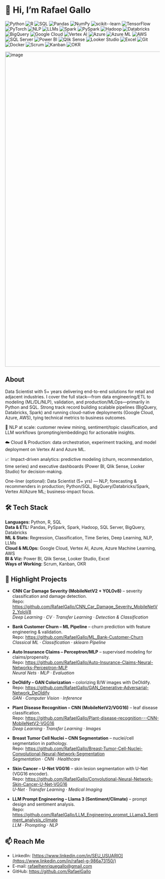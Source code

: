 # 👋 Hi, I’m Rafael Gallo

![Python](https://img.shields.io/badge/-Python-3776AB?style=for-the-badge&logo=python&logoColor=white)
![R](https://img.shields.io/badge/-R-276DC3?style=for-the-badge&logo=r&logoColor=white)
![SQL](https://img.shields.io/badge/-SQL-336791?style=for-the-badge&logo=postgresql&logoColor=white)
![Pandas](https://img.shields.io/badge/-Pandas-150458?style=for-the-badge&logo=pandas&logoColor=white)
![NumPy](https://img.shields.io/badge/-NumPy-013243?style=for-the-badge&logo=numpy&logoColor=white)
![scikit--learn](https://img.shields.io/badge/-scikit--learn-F7931E?style=for-the-badge&logo=scikitlearn&logoColor=white)
![TensorFlow](https://img.shields.io/badge/-TensorFlow-FF6F00?style=for-the-badge&logo=tensorflow&logoColor=white)
![PyTorch](https://img.shields.io/badge/-PyTorch-EE4C2C?style=for-the-badge&logo=pytorch&logoColor=white)
![NLP](https://img.shields.io/badge/-NLP-8A2BE2?style=for-the-badge)
![LLMs](https://img.shields.io/badge/-LLMs-6A5ACD?style=for-the-badge)
![Spark](https://img.shields.io/badge/-Apache%20Spark-E25A1C?style=for-the-badge&logo=apachespark&logoColor=white)
![PySpark](https://img.shields.io/badge/-PySpark-E25A1C?style=for-the-badge&logo=apachespark&logoColor=white)
![Hadoop](https://img.shields.io/badge/-Hadoop-FF9900?style=for-the-badge&logo=apachehadoop&logoColor=white)
![Databricks](https://img.shields.io/badge/-Databricks-FF3621?style=for-the-badge&logo=databricks&logoColor=white)
![BigQuery](https://img.shields.io/badge/-BigQuery-4285F4?style=for-the-badge&logo=googlebigquery&logoColor=white)
![Google Cloud](https://img.shields.io/badge/-Google%20Cloud-4285F4?style=for-the-badge&logo=googlecloud&logoColor=white)
![Vertex AI](https://img.shields.io/badge/-Vertex%20AI-4285F4?style=for-the-badge&logo=googlecloud&logoColor=white)
![Azure](https://img.shields.io/badge/-Azure-0078D4?style=for-the-badge&logo=microsoftazure&logoColor=white)
![Azure ML](https://img.shields.io/badge/-Azure%20ML-0078D4?style=for-the-badge&logo=microsoftazure&logoColor=white)
![AWS](https://img.shields.io/badge/-AWS-232F3E?style=for-the-badge&logo=amazonaws&logoColor=white)
![SQL Server](https://img.shields.io/badge/-SQL%20Server-CC2927?style=for-the-badge&logo=microsoftsqlserver&logoColor=white)
![Power BI](https://img.shields.io/badge/-Power%20BI-F2C811?style=for-the-badge&logo=powerbi&logoColor=black)
![Qlik Sense](https://img.shields.io/badge/-Qlik%20Sense-1CA64F?style=for-the-badge&logo=qlik&logoColor=white)
![Looker Studio](https://img.shields.io/badge/-Looker%20Studio-1A73E8?style=for-the-badge&logo=looker&logoColor=white)
![Excel](https://img.shields.io/badge/-Excel-217346?style=for-the-badge&logo=microsoftexcel&logoColor=white)
![Git](https://img.shields.io/badge/-Git-F05032?style=for-the-badge&logo=git&logoColor=white)
![Docker](https://img.shields.io/badge/-Docker-2496ED?style=for-the-badge&logo=docker&logoColor=white)
![Scrum](https://img.shields.io/badge/-Scrum-0FA958?style=for-the-badge&logo=scrumalliance&logoColor=white)
![Kanban](https://img.shields.io/badge/-Kanban-00A4EF?style=for-the-badge)
![OKR](https://img.shields.io/badge/-OKR-8B5CF6?style=for-the-badge)

<img width="1536" height="1024" alt="image" src="https://github.com/user-attachments/assets/117a8922-9a2a-454b-aa8a-d8aae29f0df1" />

## About

Data Scientist with 5+ years delivering end-to-end solutions for retail and adjacent industries. I cover the full stack—from data engineering/ETL to modeling (ML/DL/NLP), validation, and production/MLOps—primarily in Python and SQL. Strong track record building scalable pipelines (BigQuery, Databricks, Spark) and running cloud-native deployments (Google Cloud, Azure, AWS), tying technical metrics to business outcomes.

🔎 NLP at scale: customer review mining, sentiment/topic classification, and LLM workflows (prompting/embeddings) for actionable insights.

☁️ Cloud & Production: data orchestration, experiment tracking, and model deployment on Vertex AI and Azure ML.

📈 Impact-driven analytics: predictive modeling (churn, recommendation, time series) and executive dashboards (Power BI, Qlik Sense, Looker Studio) for decision-making.

One-liner (optional): Data Scientist (5+ yrs) — NLP, forecasting & recommenders in production; Python/SQL, BigQuery/Databricks/Spark, Vertex AI/Azure ML; business-impact focus.

## 🛠️ Tech Stack

**Languages:** Python, R, SQL  
**Data & ETL:** Pandas, PySpark, Spark, Hadoop, SQL Server, BigQuery, Databricks  
**ML & Stats:** Regression, Classification, Time Series, Deep Learning, NLP, LLMs  
**Cloud & MLOps:** Google Cloud, Vertex AI, Azure, Azure Machine Learning, AWS  
**BI & Viz:** Power BI, Qlik Sense, Looker Studio, Excel  
**Ways of Working:** Scrum, Kanban, OKR

## 🚀 Highlight Projects

- **CNN Car Damage Severity (MobileNetV2 + YOLOv8)** – severity classification and damage detection.  
  Repo: https://github.com/RafaelGallo/CNN_Car_Damage_Severity_MobileNetV2_YoloV8  
  _Deep Learning · CV · Transfer Learning · Detection & Classification_

- **Bank Customer Churn – ML Pipeline** – churn prediction with feature engineering & validation.  
  Repo: https://github.com/RafaelGallo/ML_Bank-Customer-Churn  
  _Classical ML · Classification · sklearn Pipeline_

- **Auto Insurance Claims – Perceptron/MLP** – supervised modeling for claims/propensity.  
  Repo: https://github.com/RafaelGallo/Auto-Insurance-Claims-Neural-Networks-Perceptron-MLP  
  _Neural Nets · MLP · Evaluation_

- **DeOldify – GAN Colorization** – colorizing B/W images with DeOldify.  
  Repo: https://github.com/RafaelGallo/GAN_Generative-Adversarial-Network_DeOldify  
  _GAN · Computer Vision · Inference_

- **Plant Disease Recognition – CNN (MobileNetV2/VGG16)** – leaf disease classification.  
  Repo: https://github.com/RafaelGallo/Plant-disease-recognition---CNN-MobileNetV2-VGG16  
  _Deep Learning · Transfer Learning · Images_

- **Breast Tumor Cell Nuclei – CNN Segmentation** – nuclei/cell segmentation in pathology.  
  Repo: https://github.com/RafaelGallo/Breast-Tumor-Cell-Nuclei-Convolutional-Neural-Network-Segmentation  
  _Segmentation · CNN · Healthcare_

- **Skin Cancer – U-Net VGG16** – skin lesion segmentation with U-Net (VGG16 encoder).  
  Repo: https://github.com/RafaelGallo/Convolutional-Neural-Network-Skin-Cancer-U-Net-VGG16  
  _U-Net · Transfer Learning · Medical Imaging_

- **LLM Prompt Engineering – Llama 3 (Sentiment/Climate)** – prompt design and sentiment analysis.  
  Repo: https://github.com/RafaelGallo/LLM_Engineering_prompt_LLama3_Sentiment_analysis_climate  
  _LLM · Prompting · NLP_

## 📫 Reach Me

- LinkedIn: [https://www.linkedin.com/in/SEU_USUARIO](https://www.linkedin.com/in/rafael-g-986a73150/)  
- E-mail: rafaelhenriquegallo@gmail.com
- GitHub: https://github.com/RafaelGallo
